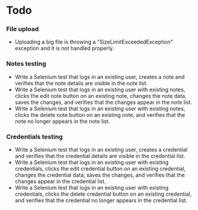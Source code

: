# Todo

### File upload

* Uploading a big file is throwing a "SizeLimitExceededException" exception and it is not handled
  properly.

### Notes testing

* Write a Selenium test that logs in an existing user, creates a note and verifies that the note
  details are visible in the note list.
* Write a Selenium test that logs in an existing user with existing notes, clicks the edit note
  button on an existing note, changes the note data, saves the changes, and verifies that the
  changes appear in the note list.
* Write a Selenium test that logs in an existing user with existing notes, clicks the delete note
  button on an existing note, and verifies that the note no longer appears in the note list.

### Credentials testing

* Write a Selenium test that logs in an existing user, creates a credential and verifies that the
  credential details are visible in the credential list.
* Write a Selenium test that logs in an existing user with existing credentials, clicks the edit
  credential button on an existing credential, changes the credential data, saves the changes, and
  verifies that the changes appear in the credential list.
* Write a Selenium test that logs in an existing user with existing credentials, clicks the delete
  credential button on an existing credential, and verifies that the credential no longer appears in
  the credential list.
